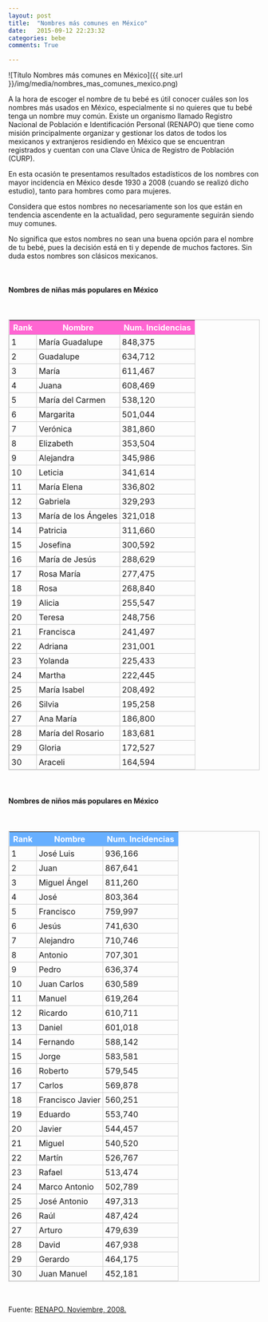 ```yaml
---
layout: post
title:  "Nombres más comunes en México"
date:   2015-09-12 22:23:32
categories: bebe
comments: True

---
```

![Título Nombres más comunes en México]({{ site.url }}/img/media/nombres_mas_comunes_mexico.png)

A la hora de escoger el nombre de tu bebé es útil conocer cuáles son los nombres más usados en México, especialmente si no quieres que tu bebé tenga un nombre muy común.
Existe un organismo llamado Registro Nacional de Población e Identificación Personal (RENAPO) que tiene como misión principalmente organizar y gestionar los datos de todos los mexicanos y extranjeros residiendo en México que se encuentran registrados y cuentan con una Clave Única de Registro de Población (CURP).

En esta ocasión te presentamos resultados estadísticos de los nombres con mayor incidencia en México desde 1930 a 2008 (cuando se realizó dicho estudio), tanto para hombres como para mujeres.

Considera que estos nombres no necesariamente son los que están en tendencia ascendente en la actualidad, pero seguramente seguirán siendo muy comunes.

No significa que estos nombres no sean una buena opción para el nombre de tu bebé, pues la decisión está en ti y depende de muchos factores. Sin duda estos nombres son clásicos mexicanos.

<br>

<h4>Nombres de niñas más populares en México</h4><br>

<style type="text/css">
	table.tableizer-table-girl {
	border: 1px solid #CCC;
}
.tableizer-table-girl td {
	padding: 4px;
	margin: 3px;
	border: 1px solid #ccc;
}
.tableizer-table-girl th {
	background-color: #ff66d2;
	color: #FFF;
	font-weight: bold;
	text-align: center;
}
</style><table class="tableizer-table-girl">
<tr><th>Rank</th><th>Nombre</th><th>Num. Incidencias</th></tr>
 <tr><td>1</td><td>María Guadalupe</td><td>848,375</td></tr>
 <tr><td>2</td><td>Guadalupe</td><td>634,712</td></tr>
 <tr><td>3</td><td>María</td><td>611,467</td></tr>
 <tr><td>4</td><td>Juana</td><td>608,469</td></tr>
 <tr><td>5</td><td>María del Carmen</td><td>538,120</td></tr>
 <tr><td>6</td><td>Margarita</td><td>501,044</td></tr>
 <tr><td>7</td><td>Verónica</td><td>381,860</td></tr>
 <tr><td>8</td><td>Elizabeth</td><td>353,504</td></tr>
 <tr><td>9</td><td>Alejandra</td><td>345,986</td></tr>
 <tr><td>10</td><td>Leticia</td><td>341,614</td></tr>
 <tr><td>11</td><td>María Elena</td><td>336,802</td></tr>
 <tr><td>12</td><td> Gabriela</td><td>329,293</td></tr>
 <tr><td>13</td><td> María de los Ángeles</td><td>321,018</td></tr>
 <tr><td>14</td><td> Patricia</td><td>311,660</td></tr>
 <tr><td>15</td><td> Josefina</td><td>300,592</td></tr>
 <tr><td>16</td><td> María de Jesús</td><td>288,629</td></tr>
 <tr><td>17</td><td> Rosa María</td><td>277,475</td></tr>
 <tr><td>18</td><td> Rosa</td><td>268,840</td></tr>
 <tr><td>19</td><td> Alicia</td><td>255,547</td></tr>
 <tr><td>20</td><td> Teresa</td><td>248,756</td></tr>
 <tr><td>21</td><td> Francisca</td><td>241,497</td></tr>
 <tr><td>22</td><td> Adriana</td><td>231,001</td></tr>
 <tr><td>23</td><td> Yolanda</td><td>225,433</td></tr>
 <tr><td>24</td><td> Martha</td><td>222,445</td></tr>
 <tr><td>25</td><td> María Isabel</td><td>208,492</td></tr>
 <tr><td>26</td><td> Silvia</td><td>195,258</td></tr>
 <tr><td>27</td><td> Ana María</td><td>186,800</td></tr>
 <tr><td>28</td><td> María del Rosario</td><td>183,681</td></tr>
 <tr><td>29</td><td> Gloria</td><td>172,527</td></tr>
 <tr><td>30</td><td> Araceli</td><td>164,594</td></tr>
</table>

<br>
<h4>Nombres de niños más populares en México</h4><br>


<style type="text/css">
	table.tableizer-table {
	border: 1px solid #CCC;
}
.tableizer-table td {
	padding: 4px;
	margin: 3px;
	border: 1px solid #ccc;
}
.tableizer-table th {
	background-color: #67AFFF;
	color: #FFF;
	font-weight: bold;
		text-align: center;
}
</style><table class="tableizer-table">
<tr><th>Rank</th><th>Nombre</th><th>Num. Incidencias</th></tr>
 <tr><td>1</td><td>José Luis</td><td>936,166</td></tr>
 <tr><td>2</td><td>Juan</td><td>867,641</td></tr>
 <tr><td>3</td><td>Miguel Ángel</td><td>811,260</td></tr>
 <tr><td>4</td><td>José</td><td>803,364</td></tr>
 <tr><td>5</td><td>Francisco</td><td>759,997</td></tr>
 <tr><td>6</td><td>Jesús</td><td>741,630</td></tr>
 <tr><td>7</td><td>Alejandro</td><td>710,746</td></tr>
 <tr><td>8</td><td>Antonio</td><td>707,301</td></tr>
 <tr><td>9</td><td>Pedro</td><td>636,374</td></tr>
 <tr><td>10</td><td>Juan Carlos</td><td>630,589</td></tr>
 <tr><td>11</td><td> Manuel</td><td>619,264</td></tr>
 <tr><td>12</td><td> Ricardo</td><td>610,711</td></tr>
 <tr><td>13</td><td> Daniel</td><td>601,018</td></tr>
 <tr><td>14</td><td> Fernando</td><td>588,142</td></tr>
 <tr><td>15</td><td> Jorge</td><td>583,581</td></tr>
 <tr><td>16</td><td> Roberto</td><td>579,545</td></tr>
 <tr><td>17</td><td> Carlos</td><td>569,878</td></tr>
 <tr><td>18</td><td> Francisco Javier</td><td>560,251</td></tr>
 <tr><td>19</td><td> Eduardo</td><td>553,740</td></tr>
 <tr><td>20</td><td> Javier</td><td>544,457</td></tr>
 <tr><td>21</td><td> Miguel</td><td>540,520</td></tr>
 <tr><td>22</td><td> Martín</td><td>526,767</td></tr>
 <tr><td>23</td><td> Rafael</td><td>513,474</td></tr>
 <tr><td>24</td><td> Marco Antonio</td><td>502,789</td></tr>
 <tr><td>25</td><td> José Antonio</td><td>497,313</td></tr>
 <tr><td>26</td><td> Raúl</td><td>487,424</td></tr>
 <tr><td>27</td><td> Arturo</td><td>479,639</td></tr>
 <tr><td>28</td><td> David</td><td>467,938</td></tr>
 <tr><td>29</td><td> Gerardo</td><td>464,175</td></tr>
 <tr><td>30</td><td> Juan Manuel</td><td>452,181</td></tr>
</table>
<br>

Fuente: <a href="https://renapo.gob.mx/">RENAPO. Noviembre, 2008.</a>

